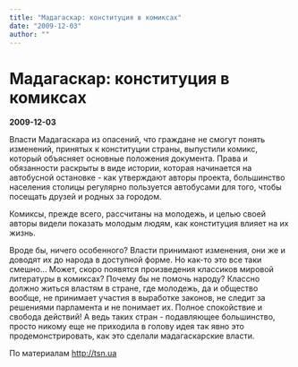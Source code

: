```yaml
---
title: "Мадагаскар: конституция в комиксах"
date: "2009-12-03"
author: ""
---
```


# Мадагаскар: конституция в комиксах

**2009-12-03** 

Власти Мадагаскара из опасений, что граждане не смогут понять изменений, принятых к конституции страны, выпустили комикс, который объясняет основные положения документа. Права и обязанности раскрыты в виде истории, которая начинается на автобусной остановке - как утверждают авторы проекта, большинство населения столицы регулярно пользуется автобусами для того, чтобы посещать друзей и родных за городом.

Комиксы, прежде всего, рассчитаны на молодежь, и целью своей авторы видели показать молодым людям, как конституция влияет на их жизнь.

Вроде бы, ничего особенного? Власти принимают изменения, они же и доводят их до народа в доступной форме. Но как-то это все таки смешно... Может, скоро появятся произведения классиков мировой литературы в комиксах? Почему бы не помочь народу? Классно должно житься властям в стране, где молодежь, да и общество вообще, не принимает участия в выработке законов, не следит за решениями парламента и не понимает их. Полное спокойствие и свобода действий! А ведь таких стран - подавляющее большинство, просто никому еще не приходила в голову идея так явно это продемонстрировать, как это сделали мадагаскарские власти.

По материалам http://tsn.ua